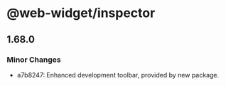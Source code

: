 # @web-widget/inspector

## 1.68.0

### Minor Changes

- a7b8247: Enhanced development toolbar, provided by new package.
